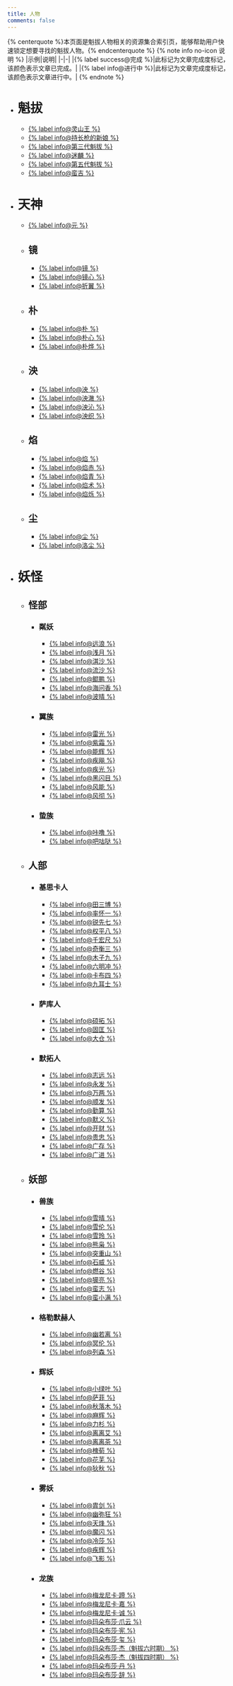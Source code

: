 ```yaml
---
title: 人物
comments: false
---
```


{% centerquote %}本页面是魁拔人物相关的资源集合索引页，能够帮助用户快速锁定想要寻找的魁拔人物。{% endcenterquote %}
{% note info no-icon 说明 %}
|示例|说明|
|-|-|
|{% label success@完成 %}|此标记为文章完成度标记，该颜色表示文章已完成。|
|{% label info@进行中 %}|此标记为文章完成度标记，该颜色表示文章进行中。|
{% endnote %}

- # 魁拔

    - [ {% label info@灵山王 %} ](/人物/魁拔/灵山王/)
    - [ {% label info@持长枪的新娘 %} ](/人物/魁拔/持长枪的新娘/)
    - [ {% label info@第三代魁拔 %} ](/人物/魁拔/第三代魁拔/)
    - [ {% label info@迷麟 %} ](/人物/魁拔/迷麟/)
    - [ {% label info@第五代魁拔 %} ](/人物/魁拔/第五代魁拔/)
    - [ {% label info@蛮吉 %} ](/人物/魁拔/蛮吉/)

- # 天神

    - [ {% label info@元 %} ](/人物/天神/元/)

    - ## 镜

        - [ {% label info@镜 %} ](/人物/天神/镜/镜/)
        - [ {% label info@镜心 %} ](/人物/天神/镜/镜心/)
        - [ {% label info@折翼 %} ](/人物/天神/镜/折翼/)

    - ## 朴

        - [ {% label info@朴 %} ](/人物/天神/朴/朴烨/)
        - [ {% label info@朴心 %} ](/人物/天神/朴/朴心/)
        - [ {% label info@朴烨 %} ](/人物/天神/朴/朴/)

    - ## 泱

        - [ {% label info@泱 %} ](/人物/天神/泱/泱/)
        - [ {% label info@泱澈 %} ](/人物/天神/泱/泱澈/)
        - [ {% label info@泱沁 %} ](/人物/天神/泱/泱沁/)
        - [ {% label info@泱织 %} ](/人物/天神/泱/泱织/)

    - ## 焰

        - [ {% label info@焰 %} ](/人物/天神/焰/焰/)
        - [ {% label info@焰赤 %} ](/人物/天神/焰/焰赤/)
        - [ {% label info@焰青 %} ](/人物/天神/焰/焰青/)
        - [ {% label info@焰术 %} ](/人物/天神/焰/焰术/)
        - [ {% label info@焰烁 %} ](/人物/天神/焰/焰烁/)

    - ## 尘

        - [ {% label info@尘 %} ](/人物/天神/尘/尘/)
        - [ {% label info@洛尘 %} ](/人物/天神/尘/洛尘/)

- # 妖怪

    - ## 怪部

        - ### 粼妖

            - [ {% label info@远浪 %} ](/人物/妖怪/怪部/粼妖/远浪/)
            - [ {% label info@浅月 %} ](/人物/妖怪/怪部/粼妖/浅月/)
            - [ {% label info@淇沙 %} ](/人物/妖怪/怪部/粼妖/淇沙/)
            - [ {% label info@流沙 %} ](/人物/妖怪/怪部/粼妖/流沙/)
            - [ {% label info@鲲鹏 %} ](/人物/妖怪/怪部/粼妖/鲲鹏/)
            - [ {% label info@海问香 %} ](/人物/妖怪/怪部/粼妖/海问香/)
            - [ {% label info@波晴 %} ](/人物/妖怪/怪部/粼妖/波晴/)

        - ### 翼族

            - [ {% label info@雷光 %} ](/人物/妖怪/怪部/翼族/雷光/)
            - [ {% label info@紫霜 %} ](/人物/妖怪/怪部/翼族/紫霜/)
            - [ {% label info@能辉 %} ](/人物/妖怪/怪部/翼族/能辉/)
            - [ {% label info@疾飚 %} ](/人物/妖怪/怪部/翼族/疾飚/)
            - [ {% label info@疾光 %} ](/人物/妖怪/怪部/翼族/疾光/)
            - [ {% label info@黑闪目 %} ](/人物/妖怪/怪部/翼族/黑闪目/)
            - [ {% label info@风能 %} ](/人物/妖怪/怪部/翼族/风能/)
            - [ {% label info@风彻 %} ](/人物/妖怪/怪部/翼族/风彻/)

        - ### 蛰族

            - [ {% label info@咔噜 %} ](/人物/妖怪/怪部/蛰族/咔噜/)
            - [ {% label info@吧咕哒 %} ](/人物/妖怪/怪部/蛰族/吧咕哒/)

    - ## 人部

        - ### 基思卡人

            - [ {% label info@田三博 %} ](/人物/妖怪/人部/基思卡人/田三博/)
            - [ {% label info@率怀一 %} ](/人物/妖怪/人部/基思卡人/率怀一/)
            - [ {% label info@锐先七 %} ](/人物/妖怪/人部/基思卡人/锐先七/)
            - [ {% label info@权平八 %} ](/人物/妖怪/人部/基思卡人/权平八/)
            - [ {% label info@千宏尺 %} ](/人物/妖怪/人部/基思卡人/千宏尺/)
            - [ {% label info@奇衡三 %} ](/人物/妖怪/人部/基思卡人/奇衡三/)
            - [ {% label info@木子九 %} ](/人物/妖怪/人部/基思卡人/木子九/)
            - [ {% label info@六明冲 %} ](/人物/妖怪/人部/基思卡人/六明冲/)
            - [ {% label info@卡布四 %} ](/人物/妖怪/人部/基思卡人/卡布四/)
            - [ {% label info@九耳士 %} ](/人物/妖怪/人部/基思卡人/九耳士/)

        - ### 萨库人

            - [ {% label info@硕拓 %} ](/人物/妖怪/人部/萨库人/硕拓/)
            - [ {% label info@固匡 %} ](/人物/妖怪/人部/萨库人/固匡/)
            - [ {% label info@大仓 %} ](/人物/妖怪/人部/萨库人/大仓/)

        - ### 默拓人

            - [ {% label info@志远 %} ](/人物/妖怪/人部/默拓人/志远/)
            - [ {% label info@永发 %} ](/人物/妖怪/人部/默拓人/永发/)
            - [ {% label info@万两 %} ](/人物/妖怪/人部/默拓人/万两/)
            - [ {% label info@顺发 %} ](/人物/妖怪/人部/默拓人/顺发/)
            - [ {% label info@勤算 %} ](/人物/妖怪/人部/默拓人/勤算/)
            - [ {% label info@默义 %} ](/人物/妖怪/人部/默拓人/默义/)
            - [ {% label info@开财 %} ](/人物/妖怪/人部/默拓人/开财/)
            - [ {% label info@贵忠 %} ](/人物/妖怪/人部/默拓人/贵忠/)
            - [ {% label info@广存 %} ](/人物/妖怪/人部/默拓人/广存/)
            - [ {% label info@广进 %} ](/人物/妖怪/人部/默拓人/广进/)

    - ## 妖部

        - ### 兽族

            - [ {% label info@雪晴 %} ](/人物/妖怪/妖部/兽族/雪晴/)
            - [ {% label info@雪伦 %} ](/人物/妖怪/妖部/兽族/雪伦/)
            - [ {% label info@雪玲 %} ](/人物/妖怪/妖部/兽族/雪玲/)
            - [ {% label info@熊枭 %} ](/人物/妖怪/妖部/兽族/熊枭/)
            - [ {% label info@突重山 %} ](/人物/妖怪/妖部/兽族/突重山/)
            - [ {% label info@石威 %} ](/人物/妖怪/妖部/兽族/石威/)
            - [ {% label info@燃谷 %} ](/人物/妖怪/妖部/兽族/燃谷/)
            - [ {% label info@獴亮 %} ](/人物/妖怪/妖部/兽族/獴亮/)
            - [ {% label info@蛮志 %} ](/人物/妖怪/妖部/兽族/蛮志/)
            - [ {% label info@蛮小满 %} ](/人物/妖怪/妖部/兽族/蛮小满/)

        - ### 格勒默赫人

            - [ {% label info@幽若离 %} ](/人物/妖怪/妖部/格勒默赫人/幽若离/)
            - [ {% label info@冥伦 %} ](/人物/妖怪/妖部/格勒默赫人/冥伦/)
            - [ {% label info@列森 %} ](/人物/妖怪/妖部/格勒默赫人/列森/)

        - ### 辉妖

            - [ {% label info@小绿叶 %} ](/人物/妖怪/妖部/辉妖/小绿叶/)
            - [ {% label info@萨菲 %} ](/人物/妖怪/妖部/辉妖/萨菲/)
            - [ {% label info@秋落木 %} ](/人物/妖怪/妖部/辉妖/秋落木/)
            - [ {% label info@麻辉 %} ](/人物/妖怪/妖部/辉妖/麻辉/)
            - [ {% label info@力杉 %} ](/人物/妖怪/妖部/辉妖/力杉/)
            - [ {% label info@离离艾 %} ](/人物/妖怪/妖部/辉妖/离离艾/)
            - [ {% label info@离离茶 %} ](/人物/妖怪/妖部/辉妖/离离茶/)
            - [ {% label info@槐荀 %} ](/人物/妖怪/妖部/辉妖/槐荀/)
            - [ {% label info@花芜 %} ](/人物/妖怪/妖部/辉妖/花芜/)
            - [ {% label info@狄秋 %} ](/人物/妖怪/妖部/辉妖/狄秋/)

        - ### 雾妖

            - [ {% label info@胄剑 %} ](/人物/妖怪/妖部/雾妖/胄剑/)
            - [ {% label info@幽弥狂 %} ](/人物/妖怪/妖部/雾妖/幽弥狂/)
            - [ {% label info@天烽 %} ](/人物/妖怪/妖部/雾妖/天烽/)
            - [ {% label info@魔闪 %} ](/人物/妖怪/妖部/雾妖/魔闪/)
            - [ {% label info@冷莎 %} ](/人物/妖怪/妖部/雾妖/冷莎/)
            - [ {% label info@疾辉 %} ](/人物/妖怪/妖部/雾妖/疾辉/)
            - [ {% label info@飞影 %} ](/人物/妖怪/妖部/雾妖/飞影/)

        - ### 龙族

            - [ {% label info@梅龙尼卡·蹄 %} ](/人物/妖怪/妖部/龙族/梅龙尼卡·蹄/)
            - [ {% label info@梅龙尼卡·嘉 %} ](/人物/妖怪/妖部/龙族/梅龙尼卡·嘉/)
            - [ {% label info@梅龙尼卡·诚 %} ](/人物/妖怪/妖部/龙族/梅龙尼卡·诚/)
            - [ {% label info@玛朵布莎·爪云 %} ](/人物/妖怪/妖部/龙族/玛朵布莎·爪云/)
            - [ {% label info@玛朵布莎·宪 %} ](/人物/妖怪/妖部/龙族/玛朵布莎·宪/)
            - [ {% label info@玛朵布莎·玺 %} ](/人物/妖怪/妖部/龙族/玛朵布莎·玺/)
            - [ {% label info@玛朵布莎·杰（魁拔六时期） %} ](/人物/妖怪/妖部/龙族/玛朵布莎·杰（魁拔六时期）/)
            - [ {% label info@玛朵布莎·杰（魁拔四时期） %} ](/人物/妖怪/妖部/龙族/玛朵布莎·杰（魁拔四时期）/)
            - [ {% label info@玛朵布莎·丹 %} ](/人物/妖怪/妖部/龙族/玛朵布莎·丹/)
            - [ {% label info@玛朵布莎·辞 %} ](/人物/妖怪/妖部/龙族/玛朵布莎·辞/)

